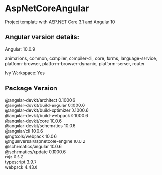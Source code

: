 # AspNetCoreAngular

Project template with ASP.NET Core 3.1 and Angular 10


Angular version details:
-----------------------------------------------------------
Angular: 10.0.9

animations, common, compiler, compiler-cli, core, forms,
language-service, platform-browser, platform-browser-dynamic,
platform-server, router

Ivy Workspace: Yes

Package                           Version
-----------------------------------------------------------
@angular-devkit/architect         0.1000.6\
@angular-devkit/build-angular     0.1000.6\
@angular-devkit/build-optimizer   0.1000.6\
@angular-devkit/build-webpack     0.1000.6\
@angular-devkit/core              10.0.6\
@angular-devkit/schematics        10.0.6\
@angular/cli                      10.0.6\
@ngtools/webpack                  10.0.6\
@nguniversal/aspnetcore-engine    10.0.2\
@schematics/angular               10.0.6\
@schematics/update                0.1000.6\
rxjs                              6.6.2\
typescript                        3.9.7\
webpack                           4.43.0
